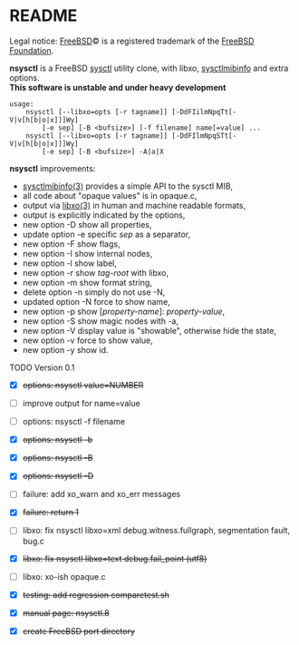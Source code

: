 README
======

Legal notice: [FreeBSD](http://www.freebsd.org)&copy; is a registered trademark of the [FreeBSD Foundation](https://www.freebsdfoundation.org).  

**nsysctl** is a FreeBSD [sysctl](https://man.freebsd.org/sysctl/8) 
utility clone,  with libxo, [sysctlmibinfo](https://wiki.freebsd.org/AlfonsoSiciliano/sysctlmibinfo) and extra options.  
**This software is unstable and under heavy development**  
```
usage:
	nsysctl [--libxo=opts [-r tagname]] [-DdFIilmNpqTt[-V|v[h[b|o|x]]]Wy]
		[-e sep] [-B <bufsize>] [-f filename] name[=value] ...
	nsysctl [--libxo=opts [-r tagname]] [-DdFIlmNpqSTt[-V|v[h[b|o|x]]]Wy]
		[-e sep] [-B <bufsize>] -A|a|X
```

**nsysctl** improvements: 

 * [sysctlmibinfo(3)](https://wiki.freebsd.org/AlfonsoSiciliano/sysctlmibinfo) provides a simple API to the sysctl MIB, 
 * all code about "opaque values" is in opaque.c, 
 * output via [libxo(3)](https://wiki.freebsd.org/LibXo) in human and machine readable formats,
 * output is explicitly indicated by the options,
 * new option -D show all properties,
 * update option -e specific _sep_ as a separator,
 * new option -F show flags,
 * new option -I show internal nodes,
 * new option -l show label,
 * new option -r show _tag-root_ with libxo,
 * new option -m show format string,
 * delete option -n simply do not use -N,
 * updated option -N force to show name,
 * new option -p show [_property-name_]: _property-value_,
 * new option -S show magic nodes with -a,
 * new option -V display value is "showable", otherwise hide the state,
 * new option -v force to show value,
 * new option -y show id.


TODO Version 0.1

 * [X] ~~options: nsysctl value=NUMBER~~
 * [ ] improve output for name=value
 * [ ] options: nsysctl -f filename
 * [X] ~~options: nsysctl -b~~
 * [X] ~~options: nsysctl -B~~
 * [X] ~~options: nsysctl -D~~
 * [ ] failure: add xo\_warn and xo\_err messages
 * [X] ~~failure: return 1~~
 * [ ] libxo: fix nsysctl libxo=xml debug.witness.fullgraph, segmentation fault, bug.c
 * [X] ~~libxo: fix nsysctl libxo=text debug.fail\_point  (utf8)~~
 * [ ] libxo: xo-ish opaque.c
 * [X] ~~testing: add regression comparetest.sh~~
 * [X] ~~manual page: nsysctl.8~~
 * [X] ~~create FreeBSD port directory~~

